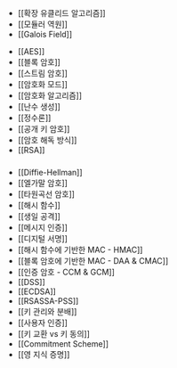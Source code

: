 * [[확장 유클리드 알고리즘]]
* [[모듈러 역원]]
* [[Galois Field]]
- [[AES]]
- [[블록 암호]]
- [[스트림 암호]]
- [[암호화 모드]]
- [[암호화 알고리즘]]
- [[난수 생성]]
- [[정수론]]
- [[공개 키 암호]]
- [[암호 해독 방식]]
- [[RSA]]
###

- [[Diffie-Hellman]]
- [[엘가말 암호]]
- [[타원곡선 암호]]
- [[해시 함수]]
- [[생일 공격]]
- [[메시지 인증]]
- [[디지털 서명]]
- [[해시 함수에 기반한 MAC - HMAC]]
- [[블록 암호에 기반한 MAC - DAA & CMAC]]
- [[인증 암호 - CCM & GCM]]
- [[DSS]]
- [[ECDSA]]
- [[RSASSA-PSS]]
- [[키 관리와 분배]]
- [[사용자 인증]]
- [[키 교환 vs 키 동의]]
- [[Commitment Scheme]]
- [[영 지식 증명]]